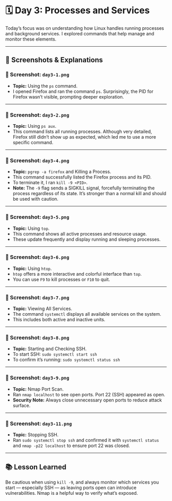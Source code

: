 
# 🗓️ Day 3: Processes and Services

Today’s focus was on understanding how Linux handles running processes and background services. I explored commands that help manage and monitor these elements.

---

## 📸 Screenshots & Explanations

### 🔹 Screenshot: `day3-1.png`
- **Topic:** Using the `ps` command.
- I opened Firefox and ran the command `ps`. Surprisingly, the PID for Firefox wasn’t visible, prompting deeper exploration.

---

### 🔹 Screenshot: `day3-2.png`
- **Topic:** Using `ps aux`.
- This command lists all running processes. Although very detailed, Firefox still didn’t show up as expected, which led me to use a more specific command.

---

### 🔹 Screenshot: `day3-4.png`
- **Topic:** `pgrep -a firefox` and Killing a Process.
- This command successfully listed the Firefox process and its PID.
- To terminate it, I ran `kill -9 <PID>`.
- **Note:** The `-9` flag sends a SIGKILL signal, forcefully terminating the process regardless of its state. It’s stronger than a normal kill and should be used with caution.

---

### 🔹 Screenshot: `day3-5.png`
- **Topic:** Using `top`.
- This command shows all active processes and resource usage.
- These update frequently and display running and sleeping processes.

---

### 🔹 Screenshot: `day3-6.png`
- **Topic:** Using `htop`.
- `htop` offers a more interactive and colorful interface than `top`.
- You can use `F9` to kill processes or `F10` to quit.

---

### 🔹 Screenshot: `day3-7.png`
- **Topic:** Viewing All Services.
- The command `systemctl` displays all available services on the system.
- This includes both active and inactive units.

---

### 🔹 Screenshot: `day3-8.png`
- **Topic:** Starting and Checking SSH.
- To start SSH: `sudo systemctl start ssh`
- To confirm it’s running: `sudo systemctl status ssh`

---

### 🔹 Screenshot: `day3-9.png`
- **Topic:** Nmap Port Scan.
- Ran `nmap localhost` to see open ports. Port 22 (SSH) appeared as open.
- **Security Note:** Always close unnecessary open ports to reduce attack surface.

---

### 🔹 Screenshot: `day3-11.png`
- **Topic:** Stopping SSH.
- Ran `sudo systemctl stop ssh` and confirmed it with `systemctl status` and `nmap -p22 localhost` to ensure port 22 was closed.

---

## 📚 Lesson Learned

Be cautious when using `kill -9`, and always monitor which services you start — especially SSH — as leaving ports open can introduce vulnerabilities. Nmap is a helpful way to verify what’s exposed.

